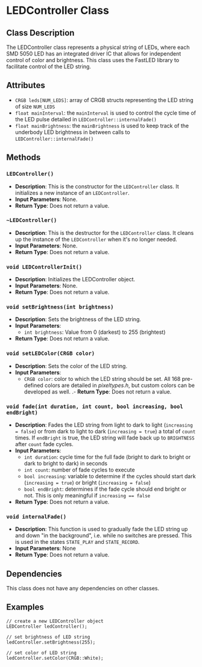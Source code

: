 # LEDController Class

## Class Description

The LEDController class represents a physical string of LEDs, where each SMD 5050 LED has an integrated driver IC that allows for independent control of color and brightness. This class uses the FastLED library to facilitate control of the LED string.

## Attributes

- `CRGB leds[NUM_LEDS]`: array of CRGB structs representing the LED string of size `NUM_LEDS`
- `float mainInterval`: the `mainInterval` is used to control the cycle time of the LED pulse detailed in `LEDController::internalFade()`
- `float mainBrightness`: the `mainBrightness` is used to keep track of the underbody LED brightness in between calls to `LEDController::internalFade()`

## Methods

### `LEDController()`
- **Description**: This is the constructor for the `LEDController` class. It initializes a new instance of an `LEDController`.
- **Input Parameters**: None.
- **Return Type**: Does not return a value.

### `~LEDController()`
- **Description**: This is the destructor for the `LEDController` class. It cleans up the instance of the `LEDController` when it's no longer needed.
- **Input Parameters**: None.
- **Return Type**: Does not return a value.

### `void LEDControllerInit()`
- **Description**: Initializes the LEDController object.
- **Input Parameters**: None.
- **Return Type**: Does not return a value.

### `void setBrightness(int brightness)`
- **Description**: Sets the brightness of the LED string.
- **Input Parameters**:
    - `int brightness`: Value from 0 (darkest) to 255 (brightest)
- **Return Type**: Does not return a value.

### `void setLEDColor(CRGB color)`
- **Description**: Sets the color of the LED string.
- **Input Parameters**:
    - `CRGB color`: color to which the LED string should be set. All 168 pre-defined colors are detailed in _pixeltypes.h_, but custom colors can be developed as well.
.- **Return Type**: Does not return a value.

### `void fade(int duration, int count, bool increasing, bool endBright)`
- **Description**: Fades the LED string from light to dark to light (`increasing = false`) or from dark to light to dark (`increasing = true`) a total of `count` times. If `endBright` is true, the LED string will fade back up to `BRIGHTNESS` after `count` fade cycles.
- **Input Parameters**:
    - `int duration`: cycle time for the full fade (bright to dark to bright or dark to bright to dark) in seconds
    - `int count`: number of fade cycles to execute
    - `bool increasing`: variable to determine if the cycles should start dark (`increasing = true`) or bright (`increasing = false`)
    - `bool endBright`: determines if the fade cycle should end bright or not. This is only meaningful if `increasing == false`
- **Return Type**: Does not return a value.

### `void internalFade()`
- **Description**: This function is used to gradually fade the LED string up and down "in the background", i.e. while no switches are pressed. This is used in the states `STATE_PLAY` and `STATE_RECORD`.
- **Input Parameters**: None
- **Return Type**: Does not return a value.

## Dependencies

This class does not have any dependencies on other classes.

## Examples
```
// create a new LEDController object
LEDController ledController();

// set brightness of LED string
ledController.setBrightness(255);

// set color of LED string
ledController.setColor(CRGB::White);
```